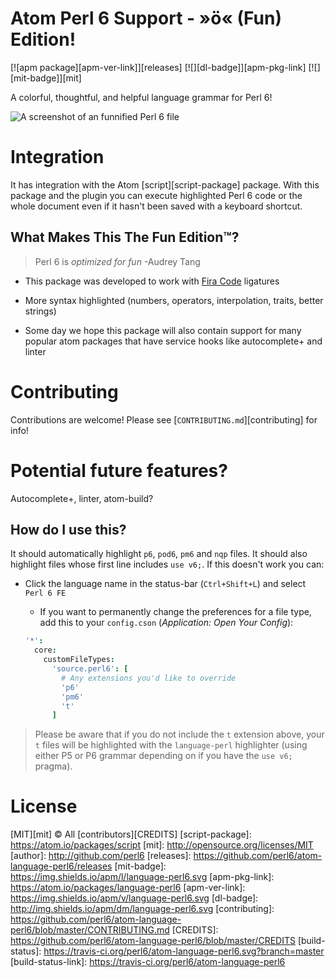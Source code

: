 # Atom Perl 6 Support - »ö« (Fun) Edition!

[![apm package][apm-ver-link]][releases]
[![][dl-badge]][apm-pkg-link]
[![][mit-badge]][mit]

A colorful, thoughtful, and helpful language grammar for Perl 6!

![A screenshot of an funnified Perl 6 file](https://raw.githubusercontent.com/perl6/atom-language-perl6/master/images/example1.png)

# Integration
It has integration with the Atom [script][script-package] package. With this package and the plugin you can execute
highlighted Perl 6 code or the whole document even if it hasn't been saved with
a keyboard shortcut.

## What Makes This The Fun Edition™?

> Perl 6 is *optimized for fun* -Audrey Tang

* This package was developed to work with [Fira Code](https://github.com/tonsky/FiraCode) ligatures

* More syntax highlighted (numbers, operators, interpolation, traits, better strings)

* Some day we hope this package will also contain support for many popular
  atom packages that have service hooks like autocomplete+ and linter

# Contributing

Contributions are welcome! Please see [`CONTRIBUTING.md`][contributing] for info!

# Potential future features?
Autocomplete+, linter, atom-build?

## How do I use this?

It should automatically highlight `p6`, `pod6`, `pm6` and `nqp` files.
It should also highlight files whose first line includes `use v6;`.
If this doesn't work you can:

* Click the language name in the status-bar (`Ctrl+Shift+L`) and select `Perl 6 FE`
  * If you want to permanently change the preferences for a file type,
    add this to your `config.cson` (*Application: Open Your Config*):

  ```coffee
  '*':
    core:
      customFileTypes:
        'source.perl6': [
          # Any extensions you'd like to override
          'p6'
          'pm6'
          't'
        ]
  ```

> Please be aware that if you do not include the `t` extension
above, your `t` files will be highlighted with the `language-perl` highlighter
(using either P5 or P6 grammar depending on if you have the `use v6;` pragma).

# License

[MIT][mit] © All [contributors][CREDITS]
[script-package]: https://atom.io/packages/script
[mit]:          http://opensource.org/licenses/MIT
[author]:       http://github.com/perl6
[releases]:     https://github.com/perl6/atom-language-perl6/releases
[mit-badge]:    https://img.shields.io/apm/l/language-perl6.svg
[apm-pkg-link]: https://atom.io/packages/language-perl6
[apm-ver-link]: https://img.shields.io/apm/v/language-perl6.svg
[dl-badge]:     http://img.shields.io/apm/dm/language-perl6.svg
[contributing]: https://github.com/perl6/atom-language-perl6/blob/master/CONTRIBUTING.md
[CREDITS]: https://github.com/perl6/atom-language-perl6/blob/master/CREDITS
[build-status]: https://travis-ci.org/perl6/atom-language-perl6.svg?branch=master
[build-status-link]: https://travis-ci.org/perl6/atom-language-perl6
